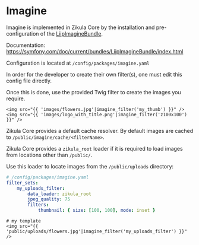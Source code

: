 # Imagine

Imagine is implemented in Zikula Core by the installation and pre-configuration of the [LiipImagineBundle](https://github.com/liip/LiipImagineBundle).

Documentation: <https://symfony.com/doc/current/bundles/LiipImagineBundle/index.html>

Configuration is located at `/config/packages/imagine.yaml`

In order for the developer to create their own filter(s), one must edit this config file directly.

Once this is done, use the provided Twig filter to create the images you require.

```twig
<img src="{{ 'images/flowers.jpg'|imagine_filter('my_thumb') }}" />
<img src="{{ 'images/logo_with_title.png'|imagine_filter('z100x100') }}" />
```

Zikula Core provides a default cache resolver. By default images are cached to `/public/imagine/cache/<filterName>`.

Zikula Core provides a `zikula_root` loader if it is required to load images from locations other than `/public/`.

Use this loader to locate images from the `/public/uploads` directory:

```yaml
# /config/packages/imagine.yaml
filter_sets:
    my_uploads_filter:
        data_loader: zikula_root
        jpeg_quality: 75
        filters:
            thumbnail: { size: [100, 100], mode: inset }
```

```twig
# my template
<img src="{{ 'public/uploads/flowers.jpg'|imagine_filter('my_uploads_filter') }}" />
```
